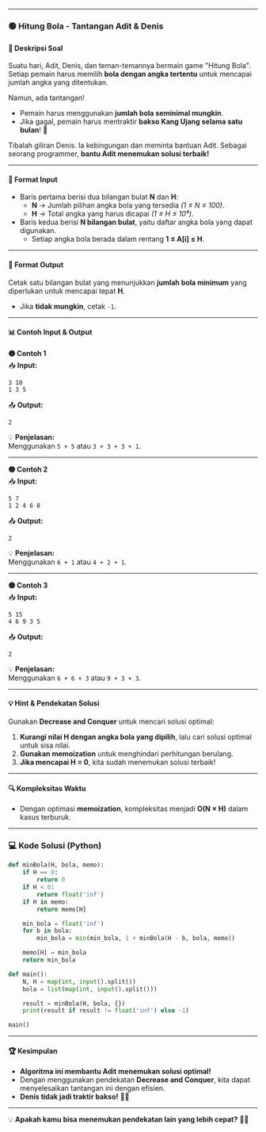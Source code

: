 
---

### **🟢 Hitung Bola - Tantangan Adit & Denis**  

#### **📝 Deskripsi Soal**  
Suatu hari, Adit, Denis, dan teman-temannya bermain game "Hitung Bola".  
Setiap pemain harus memilih **bola dengan angka tertentu** untuk mencapai jumlah angka yang ditentukan.  

Namun, ada tantangan!  
- Pemain harus menggunakan **jumlah bola seminimal mungkin**.  
- Jika gagal, pemain harus mentraktir **bakso Kang Ujang selama satu bulan**! 🍜  

Tibalah giliran Denis. Ia kebingungan dan meminta bantuan Adit. Sebagai seorang programmer, **bantu Adit menemukan solusi terbaik!**  

---

#### **📌 Format Input**  
- Baris pertama berisi dua bilangan bulat **N** dan **H**:  
  - **N** → Jumlah pilihan angka bola yang tersedia *(1 ≤ N ≤ 100)*.  
  - **H** → Total angka yang harus dicapai *(1 ≤ H ≤ 10⁶)*.  
- Baris kedua berisi **N bilangan bulat**, yaitu daftar angka bola yang dapat digunakan.  
  - Setiap angka bola berada dalam rentang **1 ≤ A[i] ≤ H**.  

---

#### **📌 Format Output**  
Cetak satu bilangan bulat yang menunjukkan **jumlah bola minimum** yang diperlukan untuk mencapai tepat **H**.  
- Jika **tidak mungkin**, cetak `-1`.  

---

#### **📊 Contoh Input & Output**  

**🟡 Contoh 1**  
📥 **Input:**  
```
3 10
1 3 5
```  
📤 **Output:**  
```
2
```  
💡 **Penjelasan:**  
Menggunakan `5 + 5` atau `3 + 3 + 3 + 1`.

---

**🟡 Contoh 2**  
📥 **Input:**  
```
5 7
1 2 4 6 8
```  
📤 **Output:**  
```
2
```  
💡 **Penjelasan:**  
Menggunakan `6 + 1` atau `4 + 2 + 1`.

---

**🟡 Contoh 3**  
📥 **Input:**  
```
5 15
4 6 9 3 5
```  
📤 **Output:**  
```
2
```  
💡 **Penjelasan:**  
Menggunakan `6 + 6 + 3` atau `9 + 3 + 3`.

---

#### **💡 Hint & Pendekatan Solusi**  
Gunakan **Decrease and Conquer** untuk mencari solusi optimal:  
1. **Kurangi nilai H dengan angka bola yang dipilih**, lalu cari solusi optimal untuk sisa nilai.  
2. **Gunakan memoization** untuk menghindari perhitungan berulang.  
3. **Jika mencapai H = 0**, kita sudah menemukan solusi terbaik!  

---

#### **🔍 Kompleksitas Waktu**  
- Dengan optimasi **memoization**, kompleksitas menjadi **O(N × H)** dalam kasus terburuk.  

---

### **💻 Kode Solusi (Python)**
```python
def minBola(H, bola, memo):
    if H == 0:
        return 0  
    if H < 0:
        return float('inf')  
    if H in memo:
        return memo[H]  

    min_bola = float('inf')
    for b in bola:
        min_bola = min(min_bola, 1 + minBola(H - b, bola, memo))

    memo[H] = min_bola  
    return min_bola

def main():
    N, H = map(int, input().split())
    bola = list(map(int, input().split()))

    result = minBola(H, bola, {})
    print(result if result != float('inf') else -1)

main()
```

---

#### **🏆 Kesimpulan**  
- **Algoritma ini membantu Adit menemukan solusi optimal!**  
- Dengan menggunakan pendekatan **Decrease and Conquer**, kita dapat menyelesaikan tantangan ini dengan efisien.  
- **Denis tidak jadi traktir bakso!** 🍜🎉  

---

💡 **Apakah kamu bisa menemukan pendekatan lain yang lebih cepat?** 🤔💭